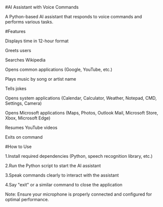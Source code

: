 #AI Assistant with Voice Commands

A Python-based AI assistant that responds to voice commands and performs various tasks.

#Features

Displays time in 12-hour format

Greets users

Searches Wikipedia

Opens common applications (Google, YouTube, etc.)

Plays music by song or artist name

Tells jokes

Opens system applications (Calendar, Calculator, Weather, Notepad, CMD, Settings, Camera)

Opens Microsoft applications (Maps, Photos, Outlook Mail, Microsoft Store, Xbox, Microsoft Edge)

Resumes YouTube videos

Exits on command


#How to Use

1.Install required dependencies (Python, speech recognition library, etc.)

2.Run the Python script to start the AI assistant

3.Speak commands clearly to interact with the assistant

4.Say "exit" or a similar command to close the application

Note: Ensure your microphone is properly connected and configured for optimal performance.
